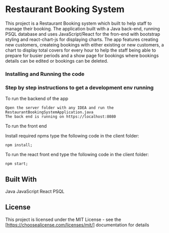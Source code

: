 # Restaurant Booking System

This project is a Restaurant Booking system which built to help staff 
to manage their booking. The application built with a Java back-end, running
PSQL database and uses JavaScript/React for the fron-end with bootstrap styling
and react-chart-js for displaying charts. The app features creating new customers, 
createing bookings with either existing or new customers, a chart to display total
covers for every hour to help the staff being able to prepare for busier periods
and a show page for bookings where bookings details can be edited or bookings 
can be deleted.

### Installing and Running the code
### Step by step instructions to get a development env running

To run the backend of the app

```
Open the server folder with any IDEA and run the RestaurantBookingSystemApplication.java
The back end is running on https://localhost:8080
```

To run the front end

Install required npms type the following code in the client folder:

```
npm install;
```

To run the react front end type the following code in the client folder:

```
npm start;
```

## Built With

Java
JavaScript
React
PSQL

## License

This project is licensed under the MIT License - see the [https://choosealicense.com/licenses/mit/] documentation for details
